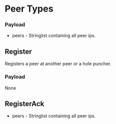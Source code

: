 # Peer Types

### Payload

- peers - Stringlist containing all peer ips.

## Register

Registers a peer at another peer or a hole puncher.

### Payload

None

## RegisterAck

- peers - Stringlist containing all peer ips.